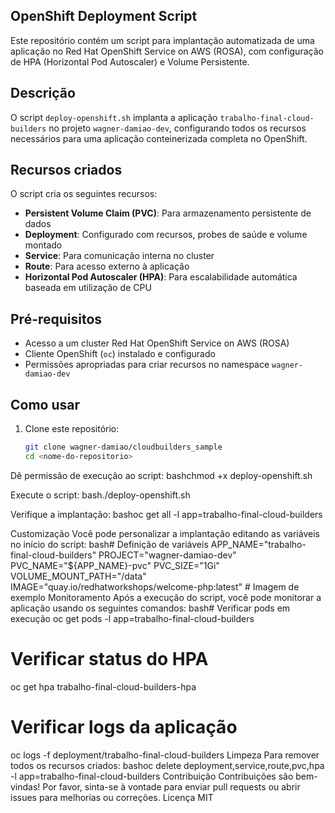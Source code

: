 ## OpenShift Deployment Script

Este repositório contém um script para implantação automatizada de uma aplicação no Red Hat OpenShift Service on AWS (ROSA), com configuração de HPA (Horizontal Pod Autoscaler) e Volume Persistente.

## Descrição

O script `deploy-openshift.sh` implanta a aplicação `trabalho-final-cloud-builders` no projeto `wagner-damiao-dev`, configurando todos os recursos necessários para uma aplicação conteinerizada completa no OpenShift.

## Recursos criados

O script cria os seguintes recursos:

- **Persistent Volume Claim (PVC)**: Para armazenamento persistente de dados
- **Deployment**: Configurado com recursos, probes de saúde e volume montado
- **Service**: Para comunicação interna no cluster
- **Route**: Para acesso externo à aplicação
- **Horizontal Pod Autoscaler (HPA)**: Para escalabilidade automática baseada em utilização de CPU

## Pré-requisitos

- Acesso a um cluster Red Hat OpenShift Service on AWS (ROSA)
- Cliente OpenShift (`oc`) instalado e configurado
- Permissões apropriadas para criar recursos no namespace `wagner-damiao-dev`

## Como usar

1. Clone este repositório:
   ```bash
   git clone wagner-damiao/cloudbuilders_sample
   cd <nome-do-repositorio>

Dê permissão de execução ao script:
bashchmod +x deploy-openshift.sh

Execute o script:
bash./deploy-openshift.sh

Verifique a implantação:
bashoc get all -l app=trabalho-final-cloud-builders


Customização
Você pode personalizar a implantação editando as variáveis no início do script:
bash# Definição de variáveis
APP_NAME="trabalho-final-cloud-builders"
PROJECT="wagner-damiao-dev"
PVC_NAME="${APP_NAME}-pvc"
PVC_SIZE="1Gi"
VOLUME_MOUNT_PATH="/data"
IMAGE="quay.io/redhatworkshops/welcome-php:latest"  # Imagem de exemplo
Monitoramento
Após a execução do script, você pode monitorar a aplicação usando os seguintes comandos:
bash# Verificar pods em execução
oc get pods -l app=trabalho-final-cloud-builders

# Verificar status do HPA
oc get hpa trabalho-final-cloud-builders-hpa

# Verificar logs da aplicação
oc logs -f deployment/trabalho-final-cloud-builders
Limpeza
Para remover todos os recursos criados:
bashoc delete deployment,service,route,pvc,hpa -l app=trabalho-final-cloud-builders
Contribuição
Contribuições são bem-vindas! Por favor, sinta-se à vontade para enviar pull requests ou abrir issues para melhorias ou correções.
Licença
MIT
